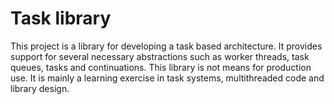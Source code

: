 # Task library

This project is a library for developing a task based architecture. It provides support for several necessary abstractions such as worker threads, task queues, tasks and continuations. This library is not means for production use. It is mainly a learning exercise in task systems, multithreaded code and library design.
